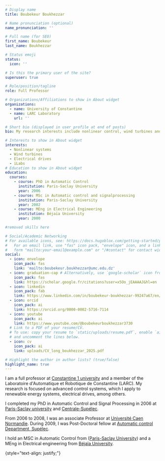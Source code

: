 ```yaml
---
# Display name
title: Boubekeur Boukhezzar

# Name pronunciation (optional)
name_pronunciation: ''

# Full name (for SEO)
first_name: Boubekeur
last_name: Boukhezzar

# Status emoji
status:
  icon: ''

# Is this the primary user of the site?
superuser: true

# Role/position/tagline
role: Full Professor

# Organizations/Affiliations to show in About widget
organizations:
  - name: University of Constantine
  - name: LARC Laboratory
    url: ''

# Short bio (displayed in user profile at end of posts)
bio: My research interests include nonlinear control, wind turbines and ilabs.

# Interests to show in About widget
interests:
  - Nonlinear systems
  - Wind turbines
  - Electrical drives
  - iLabs
# Education to show in About widget
education:
  courses:
    - course: PhD in Automatic Control
      institution: Paris-Saclay University
      year: 2006
    - course: MSc in Automatic control and signalprocessing
      institution: Paris-Saclay University 
      year: 2002
    - course: MEng in Electrical Engineering
      institution: Béjaïa University
      year: 2000

#removed skills here

# Social/Academic Networking
# For available icons, see: https://docs.hugoblox.com/getting-started/page-builder/#icons
#   For an email link, use "fas" icon pack, "envelope" icon, and a link in the
#   form "mailto:your-email@example.com" or "/#contact" for contact widget.
social:
  - icon: envelope
    icon_pack: fas
    link: 'mailto:boubekeur.boukhezzar@umc.edu.dz'
  - icon: graduation-cap # Alternatively, use `google-scholar` icon from `ai` icon pack
    icon_pack: fas
    link: https://scholar.google.fr/citations?user=x5Oo_jEAAAAJ&hl=en
  - icon: linkedin
    icon_pack: fab
    link: https://www.linkedin.com/in/boubekeur-boukhezzar-99247a67/en/
  - icon: orcid
    icon_pack: ai
    link: https://orcid.org/0000-0002-5716-7114
  - icon: youtube
    icon_pack: ai
    link: https://www.youtube.com/@boubekeurboukhezzar3730
  # Link to a PDF of your resume/CV.
  # To use: copy your resume to `static/uploads/resume.pdf`, enable `ai` icons in `params.yaml`,
  # and uncomment the lines below.
  - icon: cv
    icon_pack: ai
    link: uploads/CV_long_boukhezzar_2025.pdf

# Highlight the author in author lists? (true/false)
highlight_name: true
---
```



I am a full professor at [Constantine 1 university](https://www.umc.edu.dz/index.php/en) and a member of the Laboratoire d'Automatique et Robotique de Constantine (LARC). My research is focused on advanced control systems, which I apply to renewable energy systems, electrical drives, among others.

I completed my PhD in Automatic Control and Signal Processing  in 2006 at [Paris-Saclay university](https://www.universite-paris-saclay.fr/en) and [Centrale-Supélec](https://www.centralesupelec.fr/). 

From 2006 to 2008, I was an associate Professor at [Université Caen Normandie](https://welcome.unicaen.fr/). During 2009, I was Post-Doctoral fellow at [Automatic control Department, Supélec](https://l2s.centralesupelec.fr/en/).

I hold an MSC in Automatic Control from ([Paris-Saclay University](https://www.universite-paris-saclay.fr/)) and a MEng in Electrical engineering from [Béjaïa University](https://univ-bejaia.dz/en/).



{style="text-align: justify;"}
